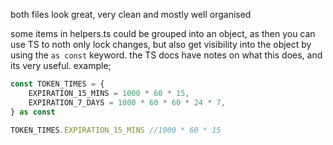 both files look great, very clean and mostly well organised

some items in helpers.ts could be grouped into an object, as then you can use TS to noth only lock changes, but also get visibility into the object by using the `as const` keyword. the TS docs have notes on what this does, and its very useful.
example;

``` typescript
const TOKEN_TIMES = {
	EXPIRATION_15_MINS = 1000 * 60 * 15,
	EXPIRATION_7_DAYS = 1000 * 60 * 60 * 24 * 7,
} as const

TOKEN_TIMES.EXPIRATION_15_MINS //1000 * 60 * 15
```